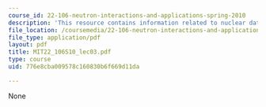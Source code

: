 ```yaml
---
course_id: 22-106-neutron-interactions-and-applications-spring-2010
description: 'This resource contains information related to nuclear data. '
file_location: /coursemedia/22-106-neutron-interactions-and-applications-spring-2010/776e8cba009578c160830b6f669d11da_MIT22_106S10_lec03.pdf
file_type: application/pdf
layout: pdf
title: MIT22_106S10_lec03.pdf
type: course
uid: 776e8cba009578c160830b6f669d11da

---
```

None